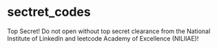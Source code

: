 # sectret_codes
Top Secret! Do not open without top secret clearance from the National Institute of LinkedIn and leetcode Academy of Excellence (NILIlAE)!
